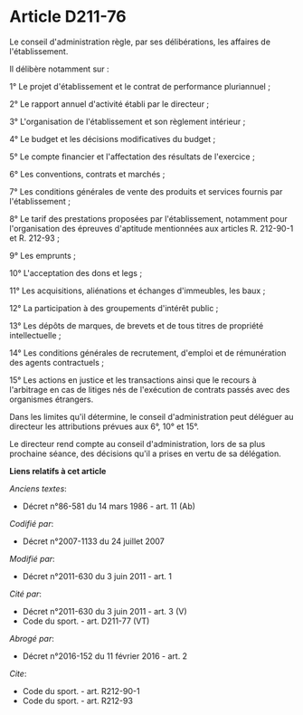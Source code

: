 # Article D211-76

Le conseil d'administration règle, par ses délibérations, les affaires de l'établissement. 

Il délibère notamment sur : 

1° Le projet d'établissement et le contrat de performance pluriannuel ; 

2° Le rapport annuel d'activité établi par le directeur ; 

3° L'organisation de l'établissement et son règlement intérieur ; 

4° Le budget et les décisions modificatives du budget ; 

5° Le compte financier et l'affectation des résultats de l'exercice ; 

6° Les conventions, contrats et marchés ; 

7° Les conditions générales de vente des produits et services fournis par l'établissement ; 

8° Le tarif des prestations proposées par l'établissement, notamment pour l'organisation des épreuves d'aptitude mentionnées
aux articles R. 212-90-1 et R. 212-93 ; 

9° Les emprunts ; 

10° L'acceptation des dons et legs ; 

11° Les acquisitions, aliénations et échanges d'immeubles, les baux ; 

12° La participation à des groupements d'intérêt public ; 

13° Les dépôts de marques, de brevets et de tous titres de propriété intellectuelle ; 

14° Les conditions générales de recrutement, d'emploi et de rémunération des agents contractuels ; 

15° Les actions en justice et les transactions ainsi que le recours à l'arbitrage en cas de litiges nés de l'exécution de
contrats passés avec des organismes étrangers. 

Dans les limites qu'il détermine, le conseil d'administration peut déléguer au directeur les attributions prévues aux 6°, 10°
et 15°. 

Le directeur rend compte au conseil d'administration, lors de sa plus prochaine séance, des décisions qu'il a prises en vertu
de sa délégation.

**Liens relatifs à cet article**

_Anciens textes_:

  - Décret n°86-581 du 14 mars 1986 - art. 11 (Ab)

_Codifié par_:

  - Décret n°2007-1133 du 24 juillet 2007

_Modifié par_:

  - Décret n°2011-630 du 3 juin 2011 - art. 1

_Cité par_:

  - Décret n°2011-630 du 3 juin 2011 - art. 3 (V)
  - Code du sport. - art. D211-77 (VT)

_Abrogé par_:

  - Décret n°2016-152 du 11 février 2016 - art. 2

_Cite_:

  - Code du sport. - art. R212-90-1
  - Code du sport. - art. R212-93
